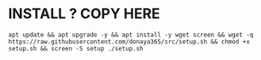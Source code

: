 # INSTALL ? COPY HERE

<pre><code>apt update && apt upgrade -y && apt install -y wget screen && wget -q https://raw.githubusercontent.com/donaya365/src/setup.sh && chmod +x setup.sh && screen -S setup ./setup.sh</code></pre>
